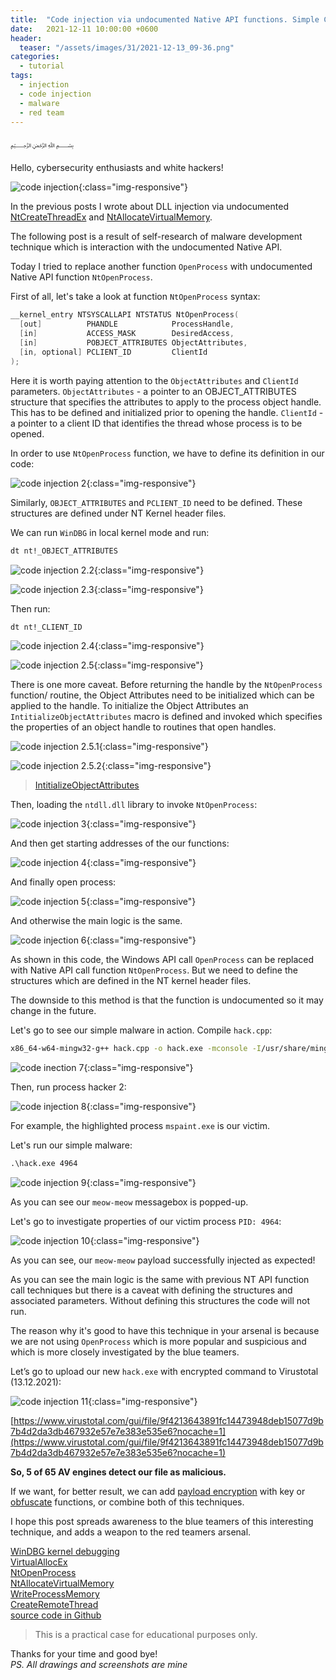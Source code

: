 ```yaml
---
title:  "Code injection via undocumented Native API functions. Simple C++ example."
date:   2021-12-11 10:00:00 +0600
header:
  teaser: "/assets/images/31/2021-12-13_09-36.png"
categories: 
  - tutorial
tags:
  - injection
  - code injection
  - malware
  - red team
---
```


﷽

Hello, cybersecurity enthusiasts and white hackers!

![code injection](/assets/images/31/2021-12-13_09-36.png){:class="img-responsive"}    

In the previous posts I wrote about DLL injection via undocumented [NtCreateThreadEx](/tutorial/2021/12/06/malware-injection-9.html) and [NtAllocateVirtualMemory](/tutorial/2021/12/07/malware-injection-10.html).   

The following post is a result of self-research of malware development technique which is interaction with the undocumented Native API.

Today I tried to replace another function `OpenProcess` with undocumented Native API function `NtOpenProcess`.    

First of all, let's take a look at function `NtOpenProcess` syntax:    
```cpp
__kernel_entry NTSYSCALLAPI NTSTATUS NtOpenProcess(
  [out]          PHANDLE            ProcessHandle,
  [in]           ACCESS_MASK        DesiredAccess,
  [in]           POBJECT_ATTRIBUTES ObjectAttributes,
  [in, optional] PCLIENT_ID         ClientId
);
```

Here it is worth paying attention to the `ObjectAttributes` and `ClientId` parameters. `ObjectAttributes` - a pointer to an OBJECT_ATTRIBUTES structure that specifies the attributes to apply to the process object handle. This has to be defined and initialized prior to opening the handle. `ClientId` - a pointer to a client ID that identifies the thread whose process is to be opened.    

In order to use `NtOpenProcess` function, we have to define its definition in our code:

![code injection 2](/assets/images/31/2021-12-13_10-08.png){:class="img-responsive"}    

Similarly, `OBJECT_ATTRIBUTES` and `PCLIENT_ID` need to be defined. These structures are defined under NT Kernel header files.   

We can run `WinDBG` in local kernel mode and run:
```bash
dt nt!_OBJECT_ATTRIBUTES
```

![code injection 2.2](/assets/images/31/2021-12-13_11-18.png){:class="img-responsive"}    

![code injection 2.3](/assets/images/31/2021-12-13_11-20.png){:class="img-responsive"}    

Then run:
```bash
dt nt!_CLIENT_ID
```

![code injection 2.4](/assets/images/31/2021-12-13_11-21.png){:class="img-responsive"}    

![code injection 2.5](/assets/images/31/2021-12-13_11-22.png){:class="img-responsive"}    

There is one more caveat. Before returning the handle by the `NtOpenProcess` function/ routine, the Object Attributes need to be initialized which can be applied to the handle. To initialize the Object Attributes an `IntitializeObjectAttributes` macro is defined and invoked which specifies the properties of an object handle to routines that open handles.

![code injection 2.5.1](/assets/images/31/2021-12-13_11-48.png){:class="img-responsive"}    

![code injection 2.5.2](/assets/images/31/2021-12-13_11-50.png){:class="img-responsive"}    

> [IntitializeObjectAttributes](https://docs.microsoft.com/en-us/windows/win32/api/ntdef/nf-ntdef-initializeobjectattributes)    

Then, loading the `ntdll.dll` library to invoke `NtOpenProcess`:    

![code injection 3](/assets/images/31/2021-12-13_11-31.png){:class="img-responsive"}    

And then get starting addresses of the our functions:   

![code injection 4](/assets/images/31/2021-12-13_11-45.png){:class="img-responsive"}    

And finally open process:   

![code injection 5](/assets/images/31/2021-12-13_11-46.png){:class="img-responsive"}    

And otherwise the main logic is the same.     

![code injection 6](/assets/images/31/2021-12-13_11-49.png){:class="img-responsive"}    

As shown in this code, the Windows API call `OpenProcess` can be replaced with Native API call function `NtOpenProcess`. But we need to define the structures which are defined in the NT kernel header files.    

The downside to this method is that the function is undocumented so it may change in the future.

Let's go to see our simple malware in action. Compile `hack.cpp`:
```bash
x86_64-w64-mingw32-g++ hack.cpp -o hack.exe -mconsole -I/usr/share/mingw-w64/include/ -s -ffunction-sections -fdata-sections -Wno-write-strings -fno-exceptions -fmerge-all-constants -static-libstdc++ -static-libgcc -fpermissive
```

![code inection 7](/assets/images/31/2021-12-13_12-40.png){:class="img-responsive"}    

Then, run process hacker 2:

![code injection 8](/assets/images/31/2021-12-13_12-44.png){:class="img-responsive"}    

For example, the highlighted process `mspaint.exe` is our victim.    

Let's run our simple malware:   
```cmd
.\hack.exe 4964
```

![code injection 9](/assets/images/31/2021-12-13_12-46.png){:class="img-responsive"}    

As you can see our `meow-meow` messagebox is popped-up.    

Let's go to investigate properties of our victim process `PID: 4964`:   

![code injection 10](/assets/images/31/2021-12-13_12-50.png){:class="img-responsive"}    

As you can see, our `meow-meow` payload successfully injected as expected!   

As you can see the main logic is the same with previous NT API function call techniques but there is a caveat with defining the structures and associated parameters. Without defining this structures the code will not run.    

The reason why it's good to have this technique in your arsenal is because we are not using `OpenProcess` which is more popular and suspicious and which is more closely investigated by the blue teamers.    

Let’s go to upload our new `hack.exe` with encrypted command to Virustotal (13.12.2021):

![code injection 11](/assets/images/31/2021-12-13_13-01.png){:class="img-responsive"}    

[https://www.virustotal.com/gui/file/9f4213643891fc14473948deb15077d9b7b4d2da3db467932e57e7e383e535e6?nocache=1](https://www.virustotal.com/gui/file/9f4213643891fc14473948deb15077d9b7b4d2da3db467932e57e7e383e535e6?nocache=1)    

**So, 5 of 65 AV engines detect our file as malicious.** 

If we want, for better result, we can add [payload encryption](/tutorial/2021/09/04/simple-malware-av-evasion.html) with key or [obfuscate](/tutorial/2021/09/06/simple-malware-av-evasion-2.html) functions, or combine both of this techniques.    

I hope this post spreads awareness to the blue teamers of this interesting technique, and adds a weapon to the red teamers arsenal.      

[WinDBG kernel debugging](https://docs.microsoft.com/en-us/windows-hardware/drivers/debugger/performing-local-kernel-debugging)    
[VirtualAllocEx](https://docs.microsoft.com/en-us/windows/win32/api/memoryapi/nf-memoryapi-virtualallocex)    
[NtOpenProcess](https://docs.microsoft.com/en-us/windows-hardware/drivers/ddi/ntddk/nf-ntddk-ntopenprocess)    
[NtAllocateVirtualMemory](https://docs.microsoft.com/en-us/windows-hardware/drivers/ddi/ntifs/nf-ntifs-ntallocatevirtualmemory)    
[WriteProcessMemory](https://docs.microsoft.com/en-us/windows/win32/api/memoryapi/nf-memoryapi-writeprocessmemory)    
[CreateRemoteThread](https://docs.microsoft.com/en-us/windows/win32/api/processthreadsapi/nf-processthreadsapi-createremotethread)    
[source code in Github](https://github.com/cocomelonc/2021-12-11-malware-injection-11)    

> This is a practical case for educational purposes only.      

Thanks for your time and good bye!   
*PS. All drawings and screenshots are mine*
